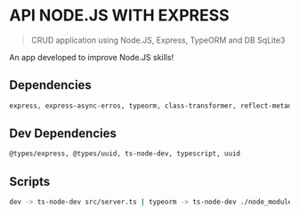 #  API NODE.JS WITH EXPRESS
> CRUD application using Node.JS, Express, TypeORM and DB SqLite3

An app developed to improve Node.JS skills!

## Dependencies

```sh
express, express-async-erros, typeorm, class-transformer, reflect-metadata, sqlite3
```

## Dev Dependencies

```sh
@types/express, @types/uuid, ts-node-dev, typescript, uuid
```

## Scripts

```sh
dev -> ts-node-dev src/server.ts | typeorm -> ts-node-dev ./node_modules/typeorm/cli.js
```